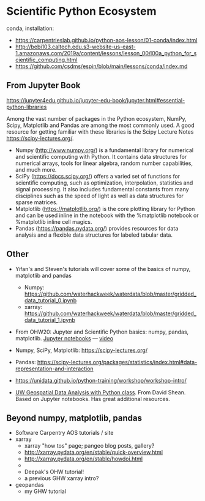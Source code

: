 # Scientific Python Ecosystem

conda, installation:
- https://carpentrieslab.github.io/python-aos-lesson/01-conda/index.html
- http://bebi103.caltech.edu.s3-website-us-east-1.amazonaws.com/2019a/content/lessons/lesson_00/l00a_python_for_scientific_computing.html
- https://github.com/csdms/espin/blob/main/lessons/conda/index.md

## From Jupyter Book

https://jupyter4edu.github.io/jupyter-edu-book/jupyter.html#essential-python-libraries

Among the vast number of packages in the Python ecosystem, NumPy, Scipy, Matplotlib and Pandas are among the most commonly used. A good resource for getting familiar with these libraries is the Scipy Lecture Notes https://scipy-lectures.org/.

- Numpy (http://www.numpy.org/) is a fundamental library for numerical and scientific computing with Python. It contains data structures for numerical arrays, tools for linear algebra, random number capabilities, and much more.
- SciPy (https://docs.scipy.org/) offers a varied set of functions for scientific computing, such as optimization, interpolation, statistics and signal processing. It also includes fundamental constants from many disciplines such as the speed of light as well as data structures for sparse matrices.
- Matplotlib (https://matplotlib.org/) is the core plotting library for Python and can be used inline in the notebook with the %matplotlib notebook or %matplotlib inline cell magics.
- Pandas (https://pandas.pydata.org/) provides resources for data analysis and a flexible data structures for labeled tabular data.

## Other

- Yifan's and Steven's tutorials will cover some of the basics of numpy, matplotlib and pandas
  - Numpy: https://github.com/waterhackweek/waterdata/blob/master/gridded_data_tutorial_0.ipynb
  - xarray: https://github.com/waterhackweek/waterdata/blob/master/gridded_data_tutorial_1.ipynb

- From OHW20: Jupyter and Scientific Python basics: numpy, pandas, matplotlib. [Jupyter notebooks](https://github.com/oceanhackweek/ohw-preweek/tree/master/data-analysis-modules) — [video](https://youtu.be/CTUAgpvfze0)

- Numpy, SciPy, Matplotlib: https://scipy-lectures.org/
- Pandas: https://scipy-lectures.org/packages/statistics/index.html#data-representation-and-interaction

- https://unidata.github.io/python-training/workshop/workshop-intro/

- [UW Geospatial Data Analysis with Python class](https://github.com/UW-GDA/gda_course_2020). From David Shean. Based on Jupyter notebooks. Has great additional resources.

## Beyond numpy, matplotlib, pandas

- Software Carpentry AOS tutorials / site
- xarray
  - xarray "how tos" page; pangeo blog posts, gallery?
  - http://xarray.pydata.org/en/stable/quick-overview.html
  - http://xarray.pydata.org/en/stable/howdoi.html
  - 
  - Deepak's OHW tutorial!
  - a previous GHW xarray intro?
- geopandas
  - my GHW tutorial